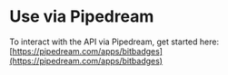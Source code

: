 # Use via Pipedream

To interact with the API via Pipedream, get started here: [https://pipedream.com/apps/bitbadges](https://pipedream.com/apps/bitbadges)
